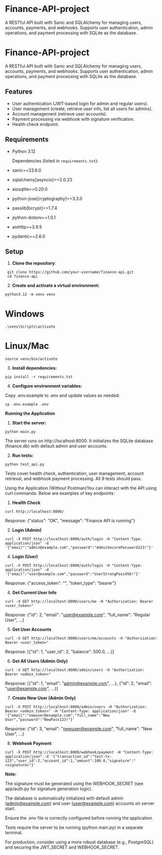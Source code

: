# Finance-API-project
A RESTful API built with Sanic and SQLAlchemy for managing users, accounts, payments, and webhooks. Supports user authentication, admin operations, and payment processing with SQLite as the database.

# Finance-API-project
A RESTful API built with Sanic and SQLAlchemy for managing users, accounts, payments, and webhooks. Supports user authentication, admin operations, and payment processing with SQLite as the database.

## Features
- User authentication (JWT-based login for admin and regular users).
- User management (create, retrieve user info, list all users for admins).
- Account management (retrieve user accounts).
- Payment processing via webhook with signature verification.
- Health check endpoint.

## Requirements
- Python 3.12
  
  Dependencies (listed in `requirements.txt`):
  
- sanic==23.6.0
- sqlalchemy[asyncio]==2.0.23
- aiosqlite==0.20.0
- python-jose[cryptography]==3.3.0
- passlib[bcrypt]==1.7.4
- python-dotenv==1.0.1
- aiohttp==3.9.5
- pydantic==2.6.0
  
## Setup
1. **Clone the repository**:
```
 git clone https://github.com/your-username/finance-api.git
 cd finance-api
```

2. **Create and activate a virtual environment:**
```
python3.12 -m venv venv
```
# Windows
```
.\venv\Scripts\activate
```
# Linux/Mac
```
source venv/bin/activate
```
3. **Install dependencies:**
 ```  
pip install -r requirements.txt
```
4. **Configure environment variables:**

Copy .env.example to .env and update values as needed:
```
cp .env.example .env
```
**Running the Application**

1. **Start the server:**
```
python main.py
```
The server runs on http://localhost:8000. It initializes the SQLite database (finance.db) with default admin and user accounts.

2. **Run tests:**

```
python test_api.py
```
Tests cover health check, authentication, user management, account retrieval, and webhook payment processing. All 9 tests should pass.

Using the Application (Without Postman)You can interact with the API using curl commands. Below are examples of key endpoints:

1. **Health Check**
```   
curl http://localhost:8000/
```
Response: {"status": "OK", "message": "Finance API is running"}

2. **Login (Admin)**
```   
curl -X POST http://localhost:8000/auth/login -H "Content-Type: application/json" -d '{"email":"admin@example.com","password":"AdminSecurePassword123!"}'
```
4. **Login (User)**
```
curl -X POST http://localhost:8000/auth/login -H "Content-Type: application/json" -d '{"email":"user@example.com","password":"UserStrongPass456!"}'
```
Response: {"access_token": "<token>", "token_type": "bearer"}

4. **Get Current User Info**
```   
curl -X GET http://localhost:8000/users/me -H "Authorization: Bearer <user_token>"
```
Response: {"id": 2, "email": "user@example.com", "full_name": "Regular User", ...}

5. **Get User Accounts**
```   
curl -X GET http://localhost:8000/users/me/accounts -H "Authorization: Bearer <user_token>"
```
Response: [{"id": 1, "user_id": 2, "balance": 500.0, ...}]

6. **Get All Users (Admin Only)**
```  
curl -X GET http://localhost:8000/admin/users -H "Authorization: Bearer <admin_token>"
```
Response: [{"id": 1, "email": "admin@example.com", ...}, {"id": 2, "email": "user@example.com", ...}]

7. **Create New User (Admin Only)**
```   
curl -X POST http://localhost:8000/admin/users -H "Authorization: Bearer <admin_token>" -H "Content-Type: application/json" -d '{"email":"newuser@example.com","full_name":"New User","password":"NewPass123!"}'
```
Response: {"id": 3, "email": "newuser@example.com", "full_name": "New User", ...}

8. **Webhook Payment**
```   
curl -X POST http://localhost:8000/webhook/payment -H "Content-Type: application/json" -d '{"transaction_id":"test-tx-123","user_id":2,"account_id":1,"amount":100.0,"signature":"<signature>"}'
```

**Note:**

The signature must be generated using the WEBHOOK_SECRET (see app/auth.py for signature generation logic).

The database is automatically initialized with default admin (admin@example.com) and user (user@example.com) accounts on server start.

Ensure the .env file is correctly configured before running the application.

Tests require the server to be running (python main.py) in a separate terminal.

For production, consider using a more robust database (e.g., PostgreSQL) and securing the JWT_SECRET and WEBHOOK_SECRET.
